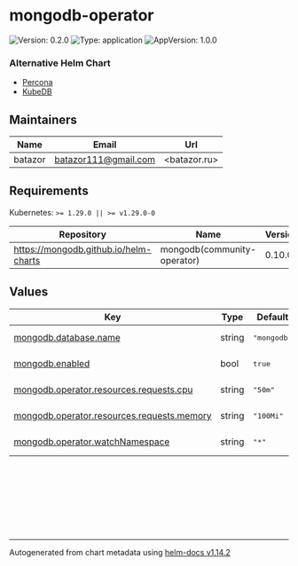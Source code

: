 # mongodb-operator

![Version: 0.2.0](https://img.shields.io/badge/Version-0.2.0-informational?style=flat-square) ![Type: application](https://img.shields.io/badge/Type-application-informational?style=flat-square) ![AppVersion: 1.0.0](https://img.shields.io/badge/AppVersion-1.0.0-informational?style=flat-square)

### Alternative Helm Chart

- [Percona](https://www.percona.com/doc/kubernetes-operator-for-psmongodb/index.html)
- [KubeDB](https://kubedb.com/kubernetes/databases/run-and-manage-mongodb-on-kubernetes/)

## Maintainers

| Name | Email | Url |
| ---- | ------ | --- |
| batazor | <batazor111@gmail.com> | <batazor.ru> |

## Requirements

Kubernetes: `>= 1.29.0 || >= v1.29.0-0`

| Repository | Name | Version |
|------------|------|---------|
| https://mongodb.github.io/helm-charts | mongodb(community-operator) | 0.10.0 |

## Values

<table height="400px" >
	<thead>
		<th>Key</th>
		<th>Type</th>
		<th>Default</th>
		<th>Description</th>
	</thead>
	<tbody>
		<tr>
			<td id="mongodb--database--name"><a href="./values.yaml#L16">mongodb.database.name</a></td>
			<td>
string
</td>
			<td>
				<div style="max-width: 300px;">
<pre lang="json">
"mongodb"
</pre>
</div>
			</td>
			<td></td>
		</tr>
		<tr>
			<td id="mongodb--enabled"><a href="./values.yaml#L6">mongodb.enabled</a></td>
			<td>
bool
</td>
			<td>
				<div style="max-width: 300px;">
<pre lang="json">
true
</pre>
</div>
			</td>
			<td></td>
		</tr>
		<tr>
			<td id="mongodb--operator--resources--requests--cpu"><a href="./values.yaml#L12">mongodb.operator.resources.requests.cpu</a></td>
			<td>
string
</td>
			<td>
				<div style="max-width: 300px;">
<pre lang="json">
"50m"
</pre>
</div>
			</td>
			<td></td>
		</tr>
		<tr>
			<td id="mongodb--operator--resources--requests--memory"><a href="./values.yaml#L13">mongodb.operator.resources.requests.memory</a></td>
			<td>
string
</td>
			<td>
				<div style="max-width: 300px;">
<pre lang="json">
"100Mi"
</pre>
</div>
			</td>
			<td></td>
		</tr>
		<tr>
			<td id="mongodb--operator--watchNamespace"><a href="./values.yaml#L9">mongodb.operator.watchNamespace</a></td>
			<td>
string
</td>
			<td>
				<div style="max-width: 300px;">
<pre lang="json">
"*"
</pre>
</div>
			</td>
			<td></td>
		</tr>
	</tbody>
</table>

----------------------------------------------
Autogenerated from chart metadata using [helm-docs v1.14.2](https://github.com/norwoodj/helm-docs/releases/v1.14.2)

